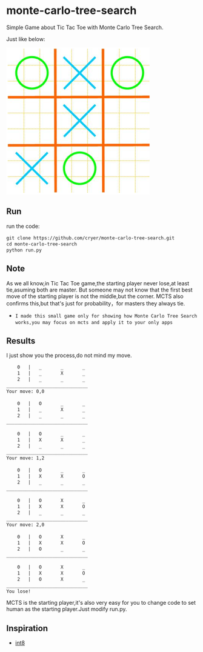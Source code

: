 # monte-carlo-tree-search

Simple Game about Tic Tac Toe with Monte Carlo Tree Search.

Just like below:

![](./images/1.png)

## Run

run the code:

```
git clone https://github.com/cryer/monte-carlo-tree-search.git
cd monte-carlo-tree-search
python run.py
```

## Note

As we all know,in Tic Tac Toe game,the starting player never lose,at least tie,asuming both are master.
But someone may not know that the first best move of the starting player is not the middle,but the corner.
MCTS also confirms this,but that's just for probability，for masters they always tie.

* ```I made this small game only for showing how Monte Carlo Tree Search works,you may focus on mcts and apply it to your only apps```

## Results

I just show you the process,do not mind my move.
```
    0   |   _       _       _    
    1   |   _       X       _    
    2   |   _       _       _    
______________________________
Your move: 0,0

    0   |   O       _       _    
    1   |   _       X       _    
    2   |   _       _       _    
______________________________

    0   |   O       _       _    
    1   |   X       X       _    
    2   |   _       _       _    
______________________________
Your move: 1,2

    0   |   O       _       _    
    1   |   X       X       O    
    2   |   _       _       _    
______________________________

    0   |   O       X       _    
    1   |   X       X       O    
    2   |   _       _       _    
______________________________
Your move: 2,0

    0   |   O       X       _    
    1   |   X       X       O    
    2   |   O       _       _    
______________________________

    0   |   O       X       _    
    1   |   X       X       O    
    2   |   O       X       _    
______________________________
You lose!

```
MCTS is the starting player,it's also very easy for you to change code to set human as the starting player.Just modify run.py.

## Inspiration

* [int8](https://github.com/int8/monte-carlo-tree-search)

